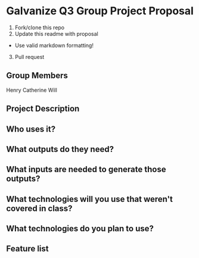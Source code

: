 # Galvanize Q3 Group Project Proposal

1. Fork/clone this repo
2. Update this readme with proposal
  * Use valid markdown formatting!
3. Pull request

## Group Members

Henry
Catherine
Will

## Project Description


## Who uses it?


## What outputs do they need?


## What inputs are needed to generate those outputs?


## What technologies will you use that weren't covered in class?


## What technologies do you plan to use?


## Feature list


